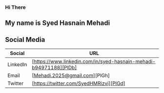### Hi There
## My name is Syed Hasnain Mehadi
## Social Media
| Social | URL |
| ------ | ------ |
| LinkedIn | [https://www.linkedin.com/in/syed-hasnain-mehadi-b94971188][PlDb] |
| Email | [Mehadi.2025@gmail.com][PlGh] |
| Twitter | [https://twitter.com/SyedHMRizvi][PlGd] |
